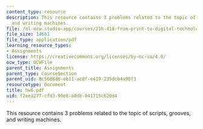 ```yaml
---
content_type: resource
description: This resource contains 3 problems related to the topic of scripts, grooves,
  and writing machines.
file: /ol-ocw-studio-app/courses/21h-418-from-print-to-digital-technologies-of-the-word-1450-present-fall-2005/f2eea277cfd390e6a8db041715c620d4_hw6.pdf
file_size: 14661
file_type: application/pdf
learning_resource_types:
- Assignments
license: https://creativecommons.org/licenses/by-nc-sa/4.0/
ocw_type: OCWFile
parent_title: Assignments
parent_type: CourseSection
parent_uid: 8c5688d6-eb11-ac8f-e419-235dcb4a98f3
resourcetype: Document
title: hw6.pdf
uid: f2eea277-cfd3-90e6-a8db-041715c620d4
---
```

This resource contains 3 problems related to the topic of scripts, grooves, and writing machines.